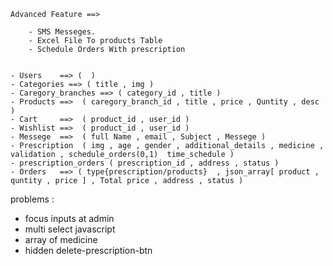 


    Advanced Feature ==> 

        - SMS Messeges.
        - Excel File To products Table
        - Schedule Orders With prescription


    - Users    ==> (  )
    - Categories ==> ( title , img )
    - Caregory_branches ==> ( category_id , title )
    - Products ==>  ( caregory_branch_id , title , price , Quntity , desc )
    - Cart     ==>  ( product_id , user_id )
    - Wishlist ==>  ( product_id , user_id )
    - Messege  ==>  ( full Name , email , Subject , Messege )
    - Prescription  ( img , age , gender , additional_details , medicine , validation , schedule_orders(0,1)  time_schedule )
    - prescription_orders ( prescription_id , address , status )
    - Orders   ==> ( type{prescription/products}  , json_array[ product , quntity , price ] , Total price , address , status )







problems  :

- focus inputs at admin 
- multi select javascript
- array of medicine
- hidden delete-prescription-btn 